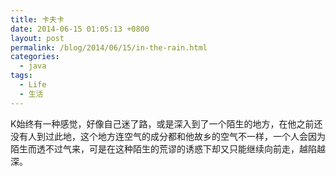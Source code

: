 ```yaml
---
title: 卡夫卡
date: 2014-06-15 01:05:13 +0800
layout: post
permalink: /blog/2014/06/15/in-the-rain.html
categories:
  - java
tags:
  - Life
  - 生活
---
```

K始终有一种感觉，好像自己迷了路，或是深入到了一个陌生的地方，在他之前还没有人到过此地，这个地方连空气的成分都和他故乡的空气不一样，一个人会因为陌生而透不过气来，可是在这种陌生的荒谬的诱惑下却又只能继续向前走，越陷越深。